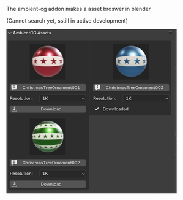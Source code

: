 The ambient-cg addon makes a asset broswer in blender

(Cannot search yet, sstill in active development)

![image info](./previewImages/1.png)